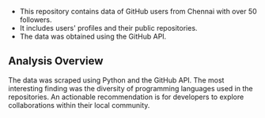 - This repository contains data of GitHub users from Chennai with over 50 followers.
- It includes users' profiles and their public repositories.
- The data was obtained using the GitHub API.

## Analysis Overview
The data was scraped using Python and the GitHub API. The most interesting finding was the diversity of programming languages used in the repositories. An actionable recommendation is for developers to explore collaborations within their local community.
